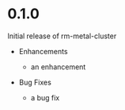 # 0.1.0

Initial release of rm-metal-cluster

* Enhancements
  * an enhancement

* Bug Fixes
  * a bug fix
